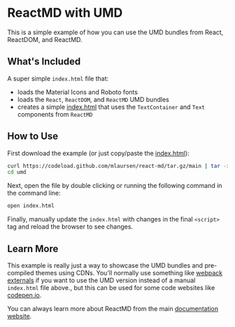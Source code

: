 # ReactMD with UMD

This is a simple example of how you can use the UMD bundles from React,
ReactDOM, and ReactMD.

## What's Included

A super simple `index.html` file that:

- loads the Material Icons and Roboto fonts
- loads the `React`, `ReactDOM`, and `ReactMD` UMD bundles
- creates a simple [index.html](./index.html) that uses the `TextContainer` and
  `Text` components from `ReactMD`

## How to Use

First download the example (or just copy/paste the [index.html](./index.html)):

```bash
curl https://codeload.github.com/mlaursen/react-md/tar.gz/main | tar -xz --strip=2 react-md-main/examples/umd
cd umd
```

Next, open the file by double clicking or running the following command in the
command line:

```sh
open index.html
```

Finally, manually update the `index.html` with changes in the final `<script>`
tag and reload the browser to see changes.

## Learn More

This example is really just a way to showcase the UMD bundles and pre-compiled
themes using CDNs. You'll normally use something like
[webpack externals](https://webpack.js.org/configuration/externals/) if you want
to use the UMD version instead of a manual `index.html` file above., but this
can be used for some code websites like [codepen.io](https://codepen.io).

You can always learn more about ReactMD from the main
[documentation website](https://react-md.dev).
